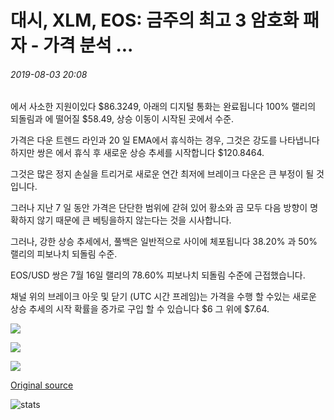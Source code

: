 # 대시, XLM, EOS: 금주의 최고 3 암호화 패자 - 가격 분석 ...

###### 2019-08-03 20:08

에서 사소한 지원이있다 $86.3249, 아래의 디지털 통화는 완료됩니다 100% 랠리의 되돌림과 에 떨어질 $58.49, 상승 이동이 시작된 곳에서 수준.

가격은 다운 트렌드 라인과 20 일 EMA에서 휴식하는 경우, 그것은 강도를 나타냅니다하지만 쌍은 에서 휴식 후 새로운 상승 추세를 시작합니다 $120.8464.

그것은 많은 정지 손실을 트리거로 새로운 연간 최저에 브레이크 다운은 큰 부정이 될 것입니다.

그러나 지난 7 일 동안 가격은 단단한 범위에 갇혀 있어 황소와 곰 모두 다음 방향이 명확하지 않기 때문에 큰 베팅을하지 않는다는 것을 시사합니다.

그러나, 강한 상승 추세에서, 풀백은 일반적으로 사이에 체포됩니다 38.20% 과 50% 랠리의 피보나치 되돌림 수준.

EOS/USD 쌍은 7월 16일 랠리의 78.60% 피보나치 되돌림 수준에 근접했습니다.

채널 위의 브레이크 아웃 및 닫기 (UTC 시간 프레임)는 가격을 수행 할 수있는 새로운 상승 추세의 시작 확률을 증가로 구입 할 수 있습니다 $6 그 위에 $7.64.

![](https://s3.cointelegraph.com/storage/uploads/view/22e6b92a9fa229cb2f56973b6ffb35fb.png)

![](https://s3.cointelegraph.com/storage/uploads/view/d068e6e3d00d8825fb2e5070753820df.png)

![](https://s3.cointelegraph.com/storage/uploads/view/77ae80844289b1e608be5207fa1df5f5.png)

[Original source](https://cointelegraph.com/news/dash-xlm-eos-top-3-crypto-losers-of-the-week-price-analysis)

![stats](https://c.statcounter.com/11760860/0/a89fa40b/1/ "stats")